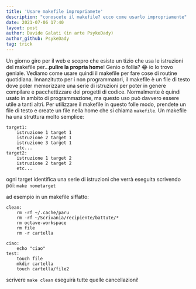 ```yaml
---
title: 'Usare makefile impropriamete'
description: "conoscete il makefile? ecco come usarlo impropriamente"
date: 2021-07-06 17:40
layout: post
author: Davide Galati (in arte PsykeDady)
author_github: PsykeDady
tag: trick
---
```


Un giorno giro per il web e scopro che esiste un tizio che usa le istruzioni del makefile per...**pulire la propria home**! 
Genio o follia? 😂 io lo trovo geniale. Vediamo come usare quindi il makefile per fare cose di routine quotidiana. Innanzitutto per i non programmatori, il makefile è un file di testo dove poter memorizzare una serie di istruzioni per poter in genere compilare e pacchettizzare dei progetti di codice. 
Normalmente è quindi usato in ambito di programmazione, ma questo uso può davvero essere utile a tanti altri. Per utilizzare il makefile in questo folle modo, prendete un file di testo e create un file nella home che si chiama `makefile`. Un makefile ha una struttura molto semplice: 
```
target1: 
	istruzione 1 target 1
	istruzione 2 target 1
	istruzione 3 target 1
	etc...
target2:
	istruzione 1 target 2
	istruzione 2 target 2
	etc...	
```

ogni target identifica una serie di istruzioni che verrà eseguita scrivendo poi: 
`make nometarget`

ad esempio in un makefile siffatto: 
```
clean: 
	rm -rf ~/.cache/paru
	rm -rf ~/Scrivania/recipiente/battute/*
	rm octave-workspace
	rm file
	rm -r cartella

ciao: 
	echo "ciao"
test:
	touch file
	mkdir cartella
	touch cartella/file2

```

scrivere `make clean` eseguirà tutte quelle cancellazioni!
